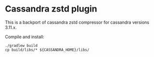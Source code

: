# Cassandra zstd plugin

This is a backport of cassandra zstd compressor for cassandra versions 3.11.x.

Compile and install:

```
./gradlew build
cp build/libs/* ${CASSANDRA_HOME}/libs/
```
